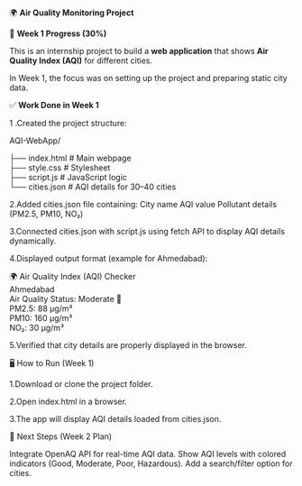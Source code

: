 🌍 **Air Quality Monitoring Project**


📌 **Week 1 Progress (30%)**

This is an internship project to build a **web application** that shows **Air Quality Index (AQI)** for different cities.

In Week 1, the focus was on setting up the project and preparing static city data.

✅ **Work Done in Week 1**

1 .Created the project structure:

AQI-WebApp/

├── index.html   # Main webpage  
├── style.css    # Stylesheet  
├── script.js    # JavaScript logic  
└── cities.json  # AQI details for 30–40 cities  


2.Added cities.json file containing:
  City name
  AQI value
  Pollutant details (PM2.5, PM10, NO₂)

3.Connected cities.json with script.js using fetch API to display AQI details dynamically.

4.Displayed output format (example for Ahmedabad):

🌍 Air Quality Index (AQI) Checker  
Ahmedabad  
Air Quality Status: Moderate 🙂  
PM2.5: 88 µg/m³  
PM10: 160 µg/m³  
NO₂: 30 µg/m³  

5.Verified that city details are properly displayed in the browser.

🖥️ How to Run (Week 1)

1.Download or clone the project folder.

2.Open index.html in a browser.

3.The app will display AQI details loaded from cities.json.

📅 Next Steps (Week 2 Plan)

Integrate OpenAQ API for real-time AQI data.
Show AQI levels with colored indicators (Good, Moderate, Poor, Hazardous).
Add a search/filter option for cities.
